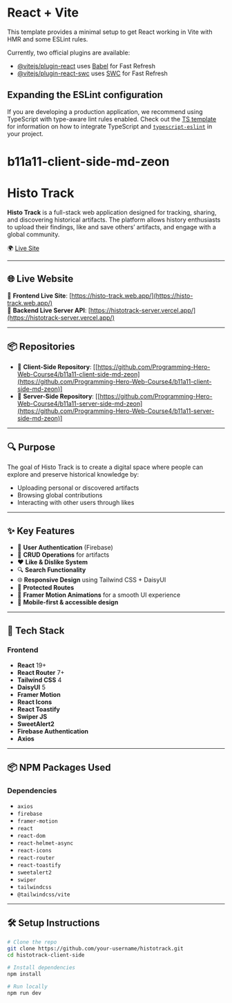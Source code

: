 # React + Vite

This template provides a minimal setup to get React working in Vite with HMR and some ESLint rules.

Currently, two official plugins are available:

- [@vitejs/plugin-react](https://github.com/vitejs/vite-plugin-react/blob/main/packages/plugin-react) uses [Babel](https://babeljs.io/) for Fast Refresh
- [@vitejs/plugin-react-swc](https://github.com/vitejs/vite-plugin-react/blob/main/packages/plugin-react-swc) uses [SWC](https://swc.rs/) for Fast Refresh

## Expanding the ESLint configuration

If you are developing a production application, we recommend using TypeScript with type-aware lint rules enabled. Check out the [TS template](https://github.com/vitejs/vite/tree/main/packages/create-vite/template-react-ts) for information on how to integrate TypeScript and [`typescript-eslint`](https://typescript-eslint.io) in your project.

# b11a11-client-side-md-zeon

# Histo Track

**Histo Track** is a full-stack web application designed for tracking, sharing, and discovering historical artifacts. The platform allows history enthusiasts to upload their findings, like and save others’ artifacts, and engage with a global community.

🌍 [Live Site](https://histo-track.web.app/)

---

## 🌐 Live Website

🔗 **Frontend Live Site**: [https://histo-track.web.app/](https://histo-track.web.app/)  
🔗 **Backend Live Server API**: [https://histotrack-server.vercel.app/](https://histotrack-server.vercel.app/)

---

## 📦 Repositories

- 🔸 **Client-Side Repository**: [[https://github.com/Programming-Hero-Web-Course4/b11a11-client-side-md-zeon](https://github.com/Programming-Hero-Web-Course4/b11a11-client-side-md-zeon)]
- 🔸 **Server-Side Repository**: [[https://github.com/Programming-Hero-Web-Course4/b11a11-server-side-md-zeon](https://github.com/Programming-Hero-Web-Course4/b11a11-server-side-md-zeon)]

---

## 🔍 Purpose

The goal of Histo Track is to create a digital space where people can explore and preserve historical knowledge by:

- Uploading personal or discovered artifacts
- Browsing global contributions
- Interacting with other users through likes

---

## ✨ Key Features

- 🔐 **User Authentication** (Firebase)
- 📄 **CRUD Operations** for artifacts
- ❤️ **Like & Dislike System**
- 🔍 **Search Functionality**
- 🌐 **Responsive Design** using Tailwind CSS + DaisyUI
- 🔐 **Protected Routes**
- 🧭 **Framer Motion Animations** for a smooth UI experience
- 📱 **Mobile-first & accessible design**

---

## 🚀 Tech Stack

### Frontend

- **React** 19+
- **React Router** 7+
- **Tailwind CSS** 4
- **DaisyUI** 5
- **Framer Motion**
- **React Icons**
- **React Toastify**
- **Swiper JS**
- **SweetAlert2**
- **Firebase Authentication**
- **Axios**

---

## 📦 NPM Packages Used

### Dependencies

- `axios`
- `firebase`
- `framer-motion`
- `react`
- `react-dom`
- `react-helmet-async`
- `react-icons`
- `react-router`
- `react-toastify`
- `sweetalert2`
- `swiper`
- `tailwindcss`
- `@tailwindcss/vite`

---

## 🛠️ Setup Instructions

```bash
# Clone the repo
git clone https://github.com/your-username/histotrack.git
cd histotrack-client-side

# Install dependencies
npm install

# Run locally
npm run dev
```